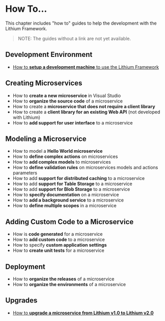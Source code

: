 # How To...

This chapter includes "how to" guides to help the development with the Lithium Framework.

> NOTE: The guides without a link are not yet available.

## Development Environment

- [How to **setup a development machine** to use the Lithium Framework](./howto-setup-devopment-machine.md)

## Creating Microservices

- How to **create a new microservice** in Visual Studio
- How to **organize the source code** of a microservice
- How to create a **microservice that does not require a client library**
- How to create a **client library for an existing Web API** (not developed with Lithium)
- How to **add support for user interface** to a microservice

## Modeling a Microservice

- How to model a **Hello World microservice**
- How to **define complex actions** on microservices
- How to **add complex models** to microservices
- How to **define validation rules** on microservices models and actions parameters
- How to add **support for distributed caching** to a microservice
- How to add **support for Table Storage** to a microservice
- How to add **support for Blob Storage** to a microservice
- How to **specify documentation** on a microservice
- How to **add a background service** to a microservice
- How to **define multiple scopes** in a microservice

## Adding Custom Code to a Microservice

- How is **code generated** for a microservice
- How to **add custom code** to a microservice
- How to specify **custom application settings**
- How to **create unit tests** for a microservice

## Deployment

- How to **organize the releases** of a microservice
- How to **organize the environments** of a microservice

## Upgrades

- [How to **upgrade a microservice from Lithium v1.0 to Lithium v2.0**](./how-to-migration-to-lithium-2.0/README.md)